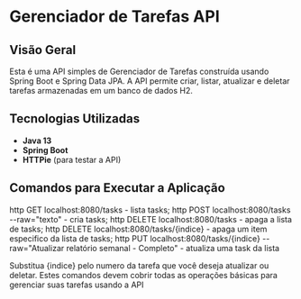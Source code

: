 # Gerenciador de Tarefas API

## Visão Geral

Esta é uma API simples de Gerenciador de Tarefas construída usando Spring Boot e Spring Data JPA. A API permite criar, listar, atualizar e deletar tarefas armazenadas em um banco de dados H2.

## Tecnologias Utilizadas

- **Java 13**
- **Spring Boot**
- **HTTPie** (para testar a API)

## Comandos para Executar a Aplicação

http GET localhost:8080/tasks - lista tasks;
http POST localhost:8080/tasks --raw="texto" - cria tasks;
http DELETE localhost:8080/tasks - apaga a lista de tasks;
http DELETE localhost:8080/tasks/{indice} - apaga um item especifico da lista de tasks;
http PUT localhost:8080/tasks/{indice} --raw="Atualizar relatório semanal - Completo" - atualiza uma task da lista

Substitua {indice} pelo numero da tarefa que você deseja atualizar ou deletar. Estes comandos devem cobrir todas as operações básicas para gerenciar suas tarefas usando a API

